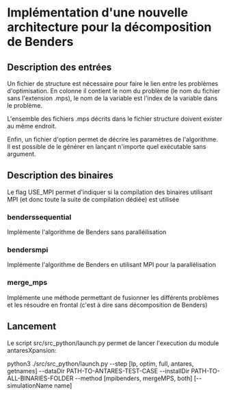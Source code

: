 # Implémentation d'une nouvelle architecture pour la décomposition de Benders

## Description des entrées

Un fichier de structure est nécessaire pour faire le lien entre les problèmes d'optimisation. En colonne il contient le nom du problème (le nom du fichier sans l'extension .mps), le nom de la variable est l'index de la variable dans le problème.

L'ensemble des fichiers .mps décrits dans le fichier structure doivent exister au même endroit.

Enfin, un fichier d'option permet de décrire les paramètres de l'algorithme. Il est possible de le générer en lançant n'importe quel exécutable sans argument.

## Description des binaires

Le flag USE_MPI permet d'indiquer si la compilation des binaires utilisant MPI (et donc toute la suite de compilation dédiée) est utilisée

### benderssequential

Implémente l'algorithme de Benders sans paralléilisation

### bendersmpi

Implémente l'algorithme de Benders en utilisant MPI pour la parallélisation

### merge_mps

Implémente une méthode permettant de fusionner les différents problèmes et les résoudre en frontal (c'est à dire sans décomposition de Benders)


## Lancement
Le script src/src_python/launch.py permet de lancer l'execution du module antaresXpansion:

python3 ./src/src_python/launch.py --step [lp, optim, full, antares, getnames] --dataDir PATH-TO-ANTARES-TEST-CASE --installDir PATH-TO-ALL-BINARIES-FOLDER --method [mpibenders, mergeMPS, both] [--simulationName name]
